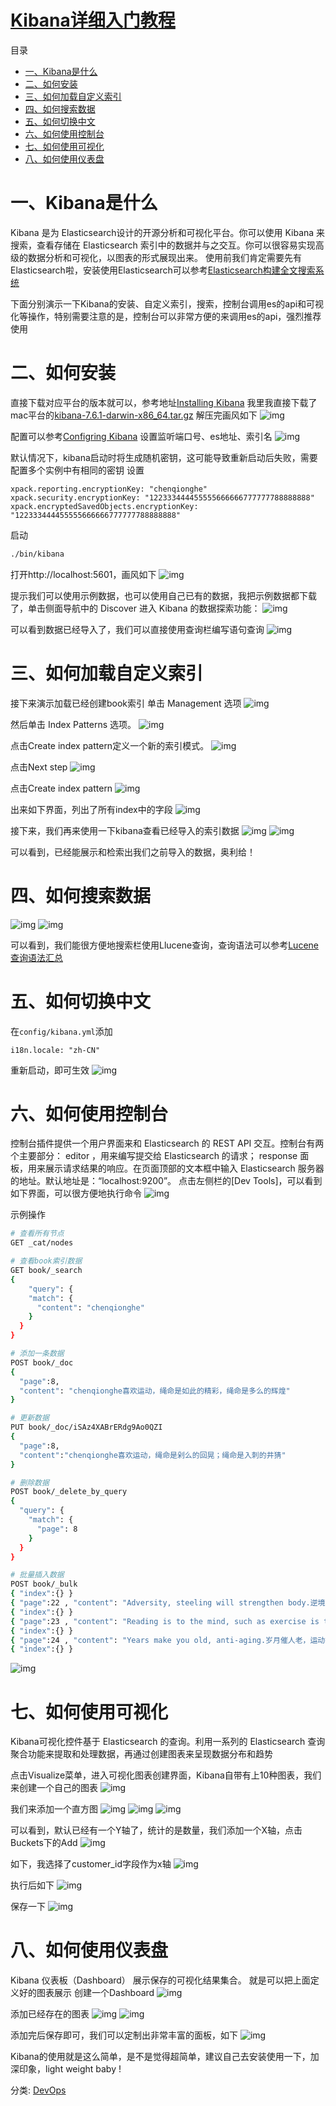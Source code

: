 # [Kibana详细入门教程](https://www.cnblogs.com/chenqionghe/p/12503181.html)



目录

- [一、Kibana是什么](https://www.cnblogs.com/chenqionghe/p/12503181.html#一kibana是什么)
- [二、如何安装](https://www.cnblogs.com/chenqionghe/p/12503181.html#二如何安装)
- [三、如何加载自定义索引](https://www.cnblogs.com/chenqionghe/p/12503181.html#三如何加载自定义索引)
- [四、如何搜索数据](https://www.cnblogs.com/chenqionghe/p/12503181.html#四如何搜索数据)
- [五、如何切换中文](https://www.cnblogs.com/chenqionghe/p/12503181.html#五如何切换中文)
- [六、如何使用控制台](https://www.cnblogs.com/chenqionghe/p/12503181.html#六如何使用控制台)
- [七、如何使用可视化](https://www.cnblogs.com/chenqionghe/p/12503181.html#七如何使用可视化)
- [八、如何使用仪表盘](https://www.cnblogs.com/chenqionghe/p/12503181.html#八如何使用仪表盘)



# 一、Kibana是什么

Kibana 是为 Elasticsearch设计的开源分析和可视化平台。你可以使用 Kibana 来搜索，查看存储在 Elasticsearch 索引中的数据并与之交互。你可以很容易实现高级的数据分析和可视化，以图表的形式展现出来。
使用前我们肯定需要先有Elasticsearch啦，安装使用Elasticsearch可以参考[Elasticsearch构建全文搜索系统](https://www.cnblogs.com/chenqionghe/p/12496827.html)

下面分别演示一下Kibana的安装、自定义索引，搜索，控制台调用es的api和可视化等操作，特别需要注意的是，控制台可以非常方便的来调用es的api，强烈推荐使用

# 二、如何安装

直接下载对应平台的版本就可以，参考地址[Installing Kibana](https://www.elastic.co/guide/en/kibana/current/install.html)
我里我直接下载了mac平台的[kibana-7.6.1-darwin-x86_64.tar.gz](https://artifacts.elastic.co/downloads/kibana/kibana-7.6.1-darwin-x86_64.tar.gz)
解压完画风如下
![img](https://img2020.cnblogs.com/blog/662544/202003/662544-20200316124923813-499003277.png)

配置可以参考[Configring Kibana](https://www.elastic.co/guide/cn/kibana/current/settings.html)
设置监听端口号、es地址、索引名
![img](https://img2020.cnblogs.com/blog/662544/202003/662544-20200316124933015-381228497.png)

默认情况下，kibana启动时将生成随机密钥，这可能导致重新启动后失败，需要配置多个实例中有相同的密钥
设置

```avrasm
xpack.reporting.encryptionKey: "chenqionghe"
xpack.security.encryptionKey: "122333444455555666666777777788888888"
xpack.encryptedSavedObjects.encryptionKey: "122333444455555666666777777788888888"
```

启动

```bash
./bin/kibana
```

打开http://localhost:5601，画风如下
![img](https://img2020.cnblogs.com/blog/662544/202003/662544-20200316124941303-817937361.png)

提示我们可以使用示例数据，也可以使用自己已有的数据，我把示例数据都下载了，单击侧面导航中的 Discover 进入 Kibana 的数据探索功能：
![img](https://img2020.cnblogs.com/blog/662544/202003/662544-20200316124947014-1689568981.png)

可以看到数据已经导入了，我们可以直接使用查询栏编写语句查询
![img](https://img2020.cnblogs.com/blog/662544/202003/662544-20200316124952198-613982968.png)

# 三、如何加载自定义索引

接下来演示加载已经创建book索引
单击 Management 选项
![img](https://img2020.cnblogs.com/blog/662544/202003/662544-20200316125002324-1761768512.png)

然后单击 Index Patterns 选项。
![img](https://img2020.cnblogs.com/blog/662544/202003/662544-20200316125008549-1126155590.png)

点击Create index pattern定义一个新的索引模式。
![img](https://img2020.cnblogs.com/blog/662544/202003/662544-20200316125012923-171985027.png)

点击Next step
![img](https://img2020.cnblogs.com/blog/662544/202003/662544-20200316125016914-557679240.png)

点击Create index pattern
![img](https://img2020.cnblogs.com/blog/662544/202003/662544-20200316125023366-1540814218.png)

出来如下界面，列出了所有index中的字段
![img](https://img2020.cnblogs.com/blog/662544/202003/662544-20200316125029588-742105904.png)

接下来，我们再来使用一下kibana查看已经导入的索引数据
![img](https://img2020.cnblogs.com/blog/662544/202003/662544-20200316125035741-317517608.png)
![img](https://img2020.cnblogs.com/blog/662544/202003/662544-20200316125040327-1265830382.png)

可以看到，已经能展示和检索出我们之前导入的数据，奥利给！

# 四、如何搜索数据

![img](https://img2020.cnblogs.com/blog/662544/202003/662544-20200316125057330-1304119143.png)
![img](https://img2020.cnblogs.com/blog/662544/202003/662544-20200316130346946-609181862.png)

可以看到，我们能很方便地搜索栏使用Llucene查询，查询语法可以参考[Lucene查询语法汇总](https://www.cnblogs.com/chenqionghe/p/12501218.html)

# 五、如何切换中文

在`config/kibana.yml`添加

```avrasm
i18n.locale: "zh-CN"
```

重新启动，即可生效
![img](https://img2020.cnblogs.com/blog/662544/202003/662544-20200316125109335-1109503028.png)

# 六、如何使用控制台

控制台插件提供一个用户界面来和 Elasticsearch 的 REST API 交互。控制台有两个主要部分： editor ，用来编写提交给 Elasticsearch 的请求； response 面板，用来展示请求结果的响应。在页面顶部的文本框中输入 Elasticsearch 服务器的地址。默认地址是：“localhost:9200”。
点击左侧栏的[Dev Tools]，可以看到如下界面，可以很方便地执行命令
![img](https://img2020.cnblogs.com/blog/662544/202003/662544-20200316125117540-1728278009.png)

示例操作

```bash
# 查看所有节点
GET _cat/nodes

# 查看book索引数据
GET book/_search
{
    "query": {
    "match": {
      "content": "chenqionghe"
    }
  }
}

# 添加一条数据
POST book/_doc 
{
  "page":8,
  "content": "chenqionghe喜欢运动，绳命是如此的精彩，绳命是多么的辉煌"
}

# 更新数据
PUT book/_doc/iSAz4XABrERdg9Ao0QZI
{
  "page":8,
  "content":"chenqionghe喜欢运动，绳命是剁么的回晃；绳命是入刺的井猜"
}

# 删除数据
POST book/_delete_by_query
{
  "query": {
    "match": {
      "page": 8
    }
  }
}

# 批量插入数据
POST book/_bulk
{ "index":{} }
{ "page":22 , "content": "Adversity, steeling will strengthen body.逆境磨练意志，锻炼增强体魄。"}
{ "index":{} }
{ "page":23 , "content": "Reading is to the mind, such as exercise is to the body.读书之于头脑，好比运动之于身体。"}
{ "index":{} }
{ "page":24 , "content": "Years make you old, anti-aging.岁月催人老，运动抗衰老。"}
{ "index":{} }
```

![img](https://img2020.cnblogs.com/blog/662544/202003/662544-20200316125129865-1244626749.png)

# 七、如何使用可视化

Kibana可视化控件基于 Elasticsearch 的查询。利用一系列的 Elasticsearch 查询聚合功能来提取和处理数据，再通过创建图表来呈现数据分布和趋势

点击Visualize菜单，进入可视化图表创建界面，Kibana自带有上10种图表，我们来创建一个自己的图表
![img](https://img2020.cnblogs.com/blog/662544/202003/662544-20200316125145083-1814220051.png)

我们来添加一个直方图
![img](https://img2020.cnblogs.com/blog/662544/202003/662544-20200316125152438-1029425675.png)
![img](https://img2020.cnblogs.com/blog/662544/202003/662544-20200316125156751-1132660304.png)
![img](https://img2020.cnblogs.com/blog/662544/202003/662544-20200316125201527-125419832.png)

可以看到，默认已经有一个Y轴了，统计的是数量，我们添加一个X轴，点击Buckets下的Add
![img](https://img2020.cnblogs.com/blog/662544/202003/662544-20200316125207450-1245127647.png)

如下，我选择了customer_id字段作为x轴
![img](https://img2020.cnblogs.com/blog/662544/202003/662544-20200316125211675-1397580860.png)

执行后如下
![img](https://img2020.cnblogs.com/blog/662544/202003/662544-20200316125215674-905614276.png)

保存一下
![img](https://img2020.cnblogs.com/blog/662544/202003/662544-20200316125218783-708512294.png)

# 八、如何使用仪表盘

Kibana 仪表板（Dashboard） 展示保存的可视化结果集合。
就是可以把上面定义好的图表展示
创建一个Dashboard
![img](https://img2020.cnblogs.com/blog/662544/202003/662544-20200316125226243-447072527.png)

添加已经存在的图表
![img](https://img2020.cnblogs.com/blog/662544/202003/662544-20200316125228657-170981334.png)
![img](https://img2020.cnblogs.com/blog/662544/202003/662544-20200316125232234-303602763.png)

添加完后保存即可，我们可以定制出非常丰富的面板，如下
![img](https://img2020.cnblogs.com/blog/662544/202003/662544-20200316125310123-346878926.png)

Kibana的使用就是这么简单，是不是觉得超简单，建议自己去安装使用一下，加深印象，light weight baby !

分类: [DevOps](https://www.cnblogs.com/chenqionghe/category/1382983.html)